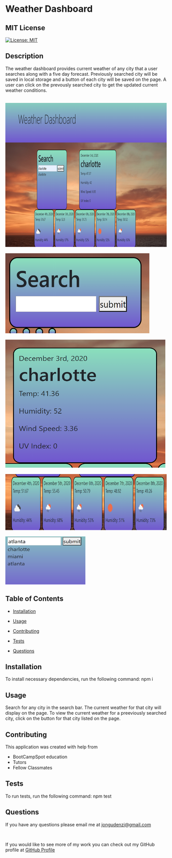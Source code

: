# Weather Dashboard

  ## MIT License
  [![License: MIT](https://img.shields.io/badge/License-MIT-yellow.svg)](https://opensource.org/licenses/MIT)

  ## Description
  The weather dashboard provides current weather of any city that a user searches along with a five day forecast. Previously searched city will be saved in local storage and a button of each city will be saved on the page. A user can click on the prevously searched city to get the updated current weather conditions.

<br>
<img src="images\weather.PNG" height = "450px" width = "800px">
<br>
<br>
<img src="images\searchbox.PNG" height = "250px" width = "450px">
<br>
<br>
<img src="images\current.PNG" height = "400px" width = "500px">
<br>
<br>
<img src="images\forcast.PNG" height = "175px" width = "900px">
<br>
<br>
<img src="images\list.PNG" height = "150px" width = "250px">

  ## Table of Contents

  * [Installation](#Installation)

  * [Usage](#usage)

  * [Contributing](#contributing)

  * [Tests](#tests)

  * [Questions](#Questions)

## Installation
To install necessary dependencies, run the following command:
  npm i

## Usage
  Search for any city in the search bar. The current weather for that city will display on the page. To view the current weather for a preeviously searched city, click on the button for that city listed on the page.

## Contributing
  This application was created with help from 
  * BootCampSpot education
  * Tutors
  * Fellow Classmates

## Tests
To run tests, run the following command:
  npm test

## Questions
If you have any questions please email me at  [jongudenzi@gmail.com](mailto:jongudenzi@gmail.com)

<br>

If you would like to see more of my work you can check out my GitHub profile at [GitHub Profile](https://github.com/JonGudenzi)

